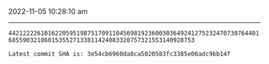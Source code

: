 2022-11-05 10:28:10 am

---

`44212222610162205951987517091104569819236003036492412752324707307644016855903218601535527133811424083320757321553140928753`

`Latest commit SHA is: 3e54cb6960da8ca5020583fc3385e06adc9bb14f `
